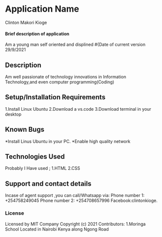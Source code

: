 # Application Name

Clinton Makori Kioge

#### Brief description of application

Am a young man self oriented and displined
#{Date of current version
29/9/2021

## Description

Am well passionate of technology innovations in
Information Technology,and even computer programming(Coding)

## Setup/Installation Requirements

1.Install Linux Ubuntu
2.Download a vs.code
3.Download terminal in your desktop

## Known Bugs

*Install Linus Ubuntu in your PC.
*Enable high quality network

## Technologies Used

Probably I Have used ;
1.HTML
2.CSS

## Support and contact details

Incase of agent support ,you can call/Whatsapp
via:
Phone number 1: +254758249045
Phone number 2: +254708657996
Facebook:clintonkioge.

### License

Licensed by MIT Company
Copyright (c) 2021
Contributors:
1.Moringa School Located in Nairobi Kenya
along Ngong Road
